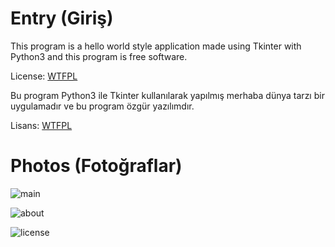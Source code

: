 # Entry (Giriş)

This program is a hello world style application made using Tkinter with Python3 and this program is free software.

License: [WTFPL](https://www.wtfpl.net/text/copying)


Bu program Python3 ile Tkinter kullanılarak yapılmış merhaba dünya tarzı bir uygulamadır ve bu program özgür yazılımdır.

Lisans: [WTFPL](https://www.wtfpl.net/text/copying)


# Photos (Fotoğraflar)
![main](https://user-images.githubusercontent.com/82509753/161420065-08a51a8e-f81f-43d9-a3bd-19341bd04cb4.png)

![about](https://user-images.githubusercontent.com/82509753/161420073-babc1230-d23f-4523-9eff-c92877c060af.png)

![license](https://user-images.githubusercontent.com/82509753/161420260-1af45bbd-e985-48c8-94f8-fecd6c9235a3.png)
